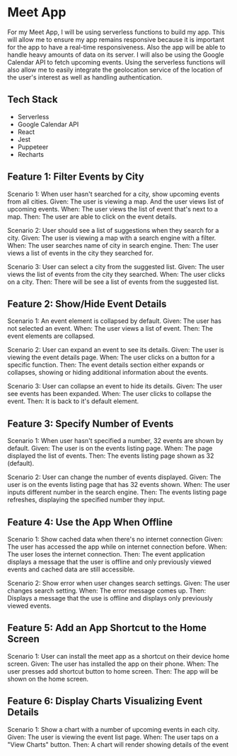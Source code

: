 # Meet App
For my Meet App, I will be using serverless functions to build my app. This will allow me to ensure my app remains responsive because it is important for the app to have a real-time responsiveness. Also the app will be able to handle heavy amounts of data on its server. I will also be using the Google Calendar API to fetch upcoming events. Using the serverless functions will also allow me to easily integrate the geolocation service of the location of the user's interest as well as handling authentication.

## Tech Stack
- Serverless
- Google Calendar API
- React
- Jest
- Puppeteer
- Recharts

## Feature 1: Filter Events by City
Scenario 1: When user hasn't searched for a city, show upcoming events from all cities.
Given: The user is viewing a map. And the user views list of upcoming events.
When: The user views the list of event that's next to a map.
Then: The user are able to click on the event details.

Scenario 2: User should see a list of suggestions when they search for a city.
Given: The user is viewing a map with a search engine with a filter.
When: The user searches name of city in search engine.
Then: The user views a list of events in the city they searched for.

Scenario 3: User can select a city from the suggested list.
Given: The user views the list of events from the city they searched.
When: The user clicks on a city.
Then: There will be see a list of events from the suggested list.

## Feature 2: Show/Hide Event Details
Scenario 1: An event element is collapsed by default.
Given: The user has not selected an event.
When: The user views a list of event.
Then: The event elements are collapsed.

Scenario 2: User can expand an event to see its details.
Given: The user is viewing the event details page.
When: The user clicks on a button for a specific function.
Then: The event details section either expands or collapses, showing or hiding additional information about the events.

Scenario 3: User can collapse an event to hide its details.
Given: The user see events has been expanded.
When: The user clicks to collapse the event.
Then: It is back to it's default element.

## Feature 3: Specify Number of Events
Scenario 1: When user hasn't specified a number, 32 events are shown by default.
Given: The user is on the events listing page.
When: The page displayed the list of events.
Then: The events listing page shown as 32 (default).

Scenario 2: User can change the number of events displayed.
Given: The user is on the events listing page that has 32 events shown.
When: The user inputs different number in the search engine.
Then: The events listing page refreshes, displaying the specified number they input.

## Feature 4: Use the App When Offline
Scenario 1: Show cached data when there's no internet connection
Given: The user has accessed the app while on internet connection before. 
When: The user loses the internet connection.
Then: The event application displays a message that the user is offline and only previously viewed events and cached data are still accessible.

Scenario 2: Show error when user changes search settings.
Given: The user changes search setting.
When: The error message comes up.
Then: Displays a message that the use is offline and displays only previously viewed events.

## Feature 5: Add an App Shortcut to the Home Screen
Scenario 1: User can install the meet app as a shortcut on their device home screen.
Given: The user has installed the app on their phone.
When: The user presses add shortcut button to home screen.
Then: The app will be shown on the home screen.

## Feature 6: Display Charts Visualizing Event Details
Scenario 1: Show a chart with a number of upcoming events in each city.
Given: The user is viewing the event list page.
When: The user taps on a "View Charts" button.
Then: A chart will render showing details of the event
